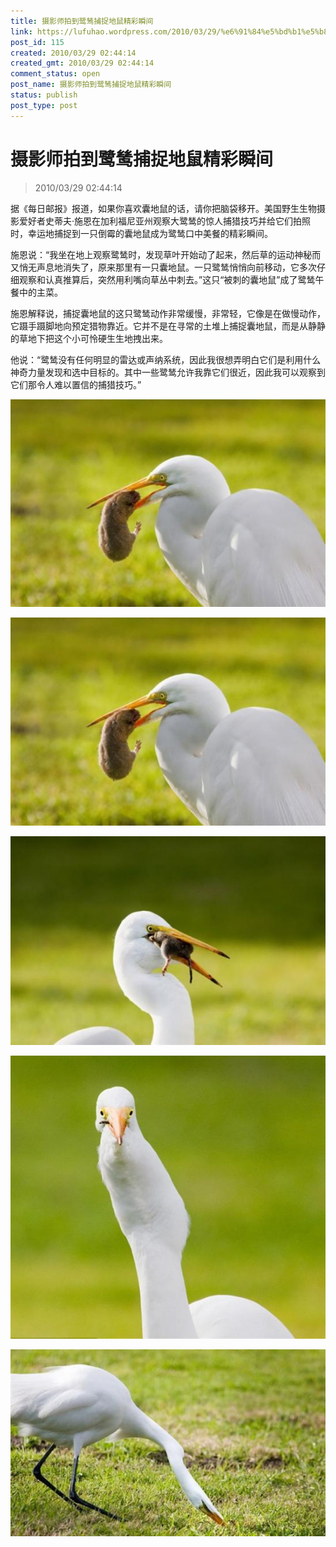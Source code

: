 ```yaml
---
title: 摄影师拍到鹭鸶捕捉地鼠精彩瞬间
link: https://lufuhao.wordpress.com/2010/03/29/%e6%91%84%e5%bd%b1%e5%b8%88%e6%8b%8d%e5%88%b0%e9%b9%ad%e9%b8%b6%e6%8d%95%e6%8d%89%e5%9c%b0%e9%bc%a0%e7%b2%be%e5%bd%a9%e7%9e%ac%e9%97%b4/
post_id: 115
created: 2010/03/29 02:44:14
created_gmt: 2010/03/29 02:44:14
comment_status: open
post_name: 摄影师拍到鹭鸶捕捉地鼠精彩瞬间
status: publish
post_type: post
---
```


# 摄影师拍到鹭鸶捕捉地鼠精彩瞬间

> 2010/03/29 02:44:14

 

据《每日邮报》报道，如果你喜欢囊地鼠的话，请你把脑袋移开。美国野生生物摄影爱好者史蒂夫·施恩在加利福尼亚州观察大鹭鸶的惊人捕猎技巧并给它们拍照时，幸运地捕捉到一只倒霉的囊地鼠成为鹭鸶口中美餐的精彩瞬间。 

施恩说：“我坐在地上观察鹭鸶时，发现草叶开始动了起来，然后草的运动神秘而又悄无声息地消失了，原来那里有一只囊地鼠。一只鹭鸶悄悄向前移动，它多次仔细观察和认真推算后，突然用利嘴向草丛中刺去。”这只“被刺的囊地鼠”成了鹭鸶午餐中的主菜。 

施恩解释说，捕捉囊地鼠的这只鹭鸶动作非常缓慢，非常轻，它像是在做慢动作，它蹑手蹑脚地向预定猎物靠近。它并不是在寻常的土堆上捕捉囊地鼠，而是从静静的草地下把这个小可怜硬生生地拽出来。 

他说：“鹭鸶没有任何明显的雷达或声纳系统，因此我很想弄明白它们是利用什么神奇力量发现和选中目标的。其中一些鹭鸶允许我靠它们很近，因此我可以观察到它们那令人难以置信的捕猎技巧。” 

![20100329-024414-0001](/assets/images/20100329-024414-0001.jpg)

![20100329-024414-0002](/assets/images/20100329-024414-0002.jpg)

![20100329-024414-0003](/assets/images/20100329-024414-0003.jpg)

![20100329-024414-0004](/assets/images/20100329-024414-0004.jpg)

![20100329-024414-0005](/assets/images/20100329-024414-0005.jpg)
